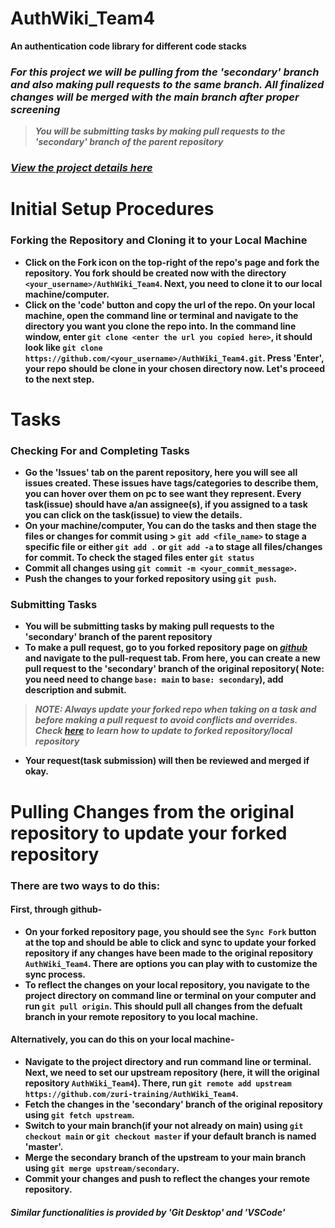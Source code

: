 # AuthWiki_Team4
**An authentication code library for different code stacks**

### *For this project we will be pulling from the 'secondary' branch and also making pull requests to the same branch. All finalized changes will be merged with the main branch after proper screening*

> __*You will be submitting tasks by making pull requests to the 'secondary' branch of the parent repository*__

### *[View the project details here](https://docs.google.com/document/d/1yPG9bqNuddG00Du0-APeh92CwtxtiZn0-qrY121pl5o/edit?usp=sharing)*

# Initial Setup Procedures
### Forking the Repository and Cloning it to your Local Machine
  - __Click on the Fork icon on the top-right of the repo's page and fork the repository. You fork should be created now with the directory ```<your_username>/AuthWiki_Team4```. Next, you need to clone it to our local machine/computer.__
  - __Click on the 'code' button and copy the url of the repo. On your local machine, open the command line or terminal and navigate to the directory you want you clone the repo into. In the command line window, enter ```git clone <enter the url you copied here>```, it should look like ```git clone https://github.com/<your_username>/AuthWiki_Team4.git```. Press 'Enter', your repo should be clone in your chosen directory now. Let's proceed to the next step.__ 



# Tasks
### Checking For and Completing Tasks
  - __Go the 'Issues' tab on the parent repository, here you will see all issues created. These issues have tags/categories to describe them, you can hover over them on pc to see want they represent. Every task(issue) should have a/an assignee(s), if you assigned to a task you can click on the task(issue) to view the details.__
  - __On your machine/computer, You can do the tasks and then stage the files or changes for commit using > ```git add <file_name>``` to stage a specific file or either ```git add .``` or ```git add -a``` to stage all files/changes for commit. To check the staged files enter ```git status```__
  - __Commit all changes using ```git commit -m <your_commit_message>```.__
  - __Push the changes to your forked repository using ```git push```.__
 
 
 
 ### Submitting Tasks
  - __You will be submitting tasks by making pull requests to the 'secondary' branch of the parent repository__
  - __To make a pull request, go to you forked repository page on *[github](http://github.com)* and navigate to the pull-request tab. From here, you can create a new pull request to the 'secondary' branch of the original repository( Note: you need need to change ```base: main``` to ```base: secondary```), add description and submit.__
  > __*NOTE: Always update your forked repo when taking on a task and before making a pull request to avoid conflicts and overrides. Check [here](https://github.com/zuri-training/AuthWiki_Team4/edit/main/README.md#pulling-changes-from-the-original-repository-to-update-your-forked-repository) to learn how to update to forked repository/local repository*__
  - __Your request(task submission) will then be reviewed and merged if okay.__
 
 
 
# Pulling Changes from the original repository to update your forked repository
### There are two ways to do this:
#### First, through github-
  - __On your forked repository page, you should see the ```Sync Fork``` button at the top and should be able to click and sync to update your forked repository if any changes have been made to the original repository ```AuthWiki_Team4```. There are options you can play with to customize the sync process.__
  - __To reflect the changes on your local repository, you navigate to the project directory on command line or terminal on your computer and run ```git pull origin```. This should pull all changes from the defualt branch in your remote repository to you local machine.__
 
#### Alternatively, you can do this on your local machine-
  - __Navigate to the project directory and run command line or terminal. Next, we need to set our upstream repository (here, it will the original repository ```AuthWiki_Team4```). There, run ```git remote add upstream https://github.com/zuri-training/AuthWiki_Team4```.__
  - __Fetch the changes in the 'secondary' branch of the original repository using ```git fetch upstream```.__
  - __Switch to your main branch(if your not already on main) using ```git checkout main``` or ```git checkout master``` if your default branch is named 'master'.__
  - __Merge the secondary branch of the upstream to your main branch using ```git merge upstream/secondary```.__
  - __Commit your changes and push to reflect the changes your remote repository.__ 

##### *Similar functionalities is provided by 'Git Desktop' and 'VSCode'*
